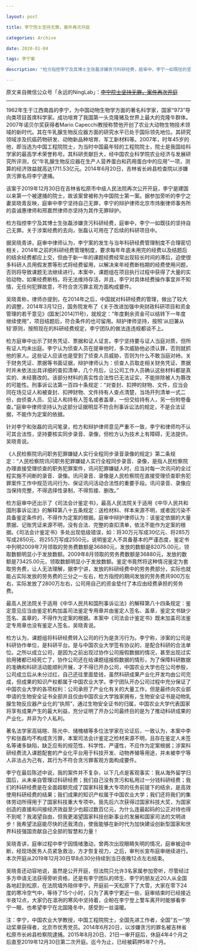 ```yaml
---

layout: post

title: 李宁院士坚持无罪，案件再次开庭

categories: Archive

date: 2020-01-04

tags: 李宁案

description: "检方指控李宁及其博士生张磊涉嫌贪污科研经费，庭审中，李宁一如既往的坚持自己无罪。关于涉案经费的去向，张磊认可用在了后续的科研项目中。"

---
```


原文来自微信公众号「永远的NingLab」：~~[李宁院士坚持无罪，案件再次开庭](https://web.archive.org/web/20200101173505/https://mp.weixin.qq.com/s/uaOeSvatfj1K4mvebBwhpA#)~~

---


1962年生于江西南昌的李宁，为中国动物生物学方面的著名科学家，国家“973”导向类项目首席科学家。成功培育了我国第一头克隆猪及世界上最大的克隆牛群体。2007年诺贝尔奖获得者Mario Capecchi教授称赞他开创了农业大动物生物技术领域的新时代。其在牛乳腺生物反应器方面的研究水平已处于国际领先地位。其研究领域涉及抗癌药物研发、动物新品种培育、军工新材料等。2007年，时年45岁的他，即当选为中国工程院院士，为当时中国最年轻的工程院院士，院士是我国给科学家的最高学术荣誉称号。其科研贡献巨大，经中国农业科学院农业经济与发展研究所评测，仅“牛乳腺生物反应器在生产人营养蛋白和药用蛋白中的应用”一项，测算的经济效益就高达1711.53亿元。2014年6月20日，吉林省长岭县检查院以涉嫌贪污罪名将李宁逮捕。

该案于2019年12月30日在吉林省松原市中级人民法院再次公开开庭，李宁是建国以来第一个被逮捕的院士，故该案曾被称为中国院士第一案。据参加旁听的李宁之妻吴晓青反映，庭审中李宁坚持自己无罪，李宁的辩护律师北京市炜衡律师事务所的袁诚惠律师和邢嘉然律师亦坚持为其作无罪辩护。

检方指控李宁及其博士生张磊涉嫌贪污科研经费，庭审中，李宁一如既往的坚持自己无罪。关于涉案经费的去向，张磊认可用在了后续的科研项目中。

据吴晓青讲，庭审中律师认为，李宁案的发生与当年科研经费管理制度不合理密切相关，2014年之前的科研经费管理制度，要求每年年底未用完的经费以及结题后的结余经费都应上交，但由于新一年的课题经费经常出现较长时间的滞后，迫使很多科研人员用假发票等形式将经费留用，以解决来年经费断档期的经费使用问题，否则将导致课题无法继续进行。本案中，课题组在项目执行过程中获得了大量的实验动物，如果经费断档，将无法维持存活，并且，李宁对具体经费操作事宜并不知情，无任何犯罪故意，不符合贪污罪主观方面构成要件。

吴晓青称，律师亦提到，在2014年之后，中国就对科研经费的管理，做出了较大的调整，2014年3月12日，国务院发布了《关于改进加强中央财政科研项目和资金管理的若干意见》(国发[2014]11号)，就规定：“年度剩余资金可以结转下一年度继续使用”，项目结题后，符合条件的也可留用。辩护律师坚持，按照‘从旧兼从轻’原则，按照现在的科研经费规定，李宁团队的做法连违规都谈不上。

检方庭审中出示了财务凭证、票据和证人证言。李宁坚持要与证人当庭对质，但所有证人均未出庭。李宁认为侦查人员在提审他时，多次威胁他必须认罪，否则就抓他的家人。这些证人应该也是受到了侦查人员威胁，否则为什么不敢当庭对峙。关于财务凭证、票据等书面证据，辩护律师认为：侦查人员取走相关财务凭证、票据时并未依法出具详细的查扣清单，几个月后，让公司工作人员确认这些材料都是真实的、未经篡改的。该部分材料的真实性合法性已无法证实，不能排除被人为篡改的可能性。刑事诉讼法第一百四十条规定：“对查封、扣押的财物、文件，应当会同在场见证人和被查封、扣押财物、文件持有人查点清楚，当场开列清单一式二份，由侦查人员、见证人和持有人签名或者盖章，一份交给持有人，另一份附卷备查。”庭审中律师坚持认为这部分证据明显不符合刑事诉讼法的规定，不是合法证据，不能作为定案的依据。

针对李宁和张磊的讯问笔录，检方和辩护律师意见严重不一致，李宁和律师均不认可其合法性，坚持要核实同步录音、录像，但检方认为技术上有障碍，无法提供，吴晓青说。

《人民检察院讯问职务犯罪嫌疑人实行全程同步录音录像的规定》第二条规定：“人民检察院讯问职务犯罪嫌疑人实行全程同步录音、录像，是指人民检察院办理直接受理侦查的职务犯罪案件，讯问犯罪嫌疑人时，应当对每一次讯问的全过程实施不间断的录音、录像。讯问录音、录像是人民检察院在直接受理侦查职务犯罪案件工作中规范讯问行为、保证讯问活动合法性的重要手段。讯问录音、录像应当保持完整，不得选择性录制，不得剪接、删改。”

检方庭审中还出示了《司法会计鉴定书》，最高人民法院关于适用《中华人民共和国刑事诉讼法》的解释第八十五条规定：送检材料、样本来源不明，或者因污染不具备鉴定条件的，不得作为定案的根据。庭审中辩护律师认为：该鉴定依据的大量票据、记账凭证来源不明，没有合法、完整的查扣清单，依法不能作为定案的根据。《司法会计鉴定书》多处出现低级错误，如：将30万元写成30亿元、将285万写成2850元、将255万写成2550元，说明鉴定人不具备基本的严谨态度，鉴定书中列明2009年7月领取的劳务费数额是36880元，发放的数额是82075.00元，领取数额明显小于发放数额。2009年8月领取的劳务费数额是36880元，发放的数额是73425.00元，领取数额明显小于发放数额。鉴定书竟然将这种情况鉴定为套取劳务费，让人无法理解，据李宁讲，发放的科研经费中的劳务费部分，实际也就能占实际发放的劳务费的三分之一左右，检方指控的期间发放的劳务费共900万左右，实际发放了2800万左右，公司用自己的资金垫付了本应由经费承担的劳务费。

最高人民法院关于适用《中华人民共和国刑事诉讼法》的解释第八十四条规定：鉴定意见应当由鉴定机构加盖司法鉴定专用章并由鉴定人签名、盖章，鉴定文书缺少签名、盖章的，不得作为定案的根据。本案中《司法会计鉴定书》既未加盖司法鉴定专用章也没有鉴定人签名，吴晓青说。

检方认为，课题组将科研经费转入公司的行为是贪污行为。李宁称，涉案的公司是科研协作单位，是科研平台。是与中国农业大学签有协议的，是配合科研的合法单位。之所以成立公司，是因为之前出现过协作公司报假数据的情况，甚至出现过实验用猪都已经死亡了，协作公司还在给课题组报假数据的情形，为了保障科研数据的准确和科研活动能顺利开展，才不得已开办公司，中国农业大学也在公司参股，公司成立后从未分过红，自己还往里面垫钱，虽然科研成果产业化开发均由公司完成，但成果的知识产权都属于中国农业大学。李宁团队开办公司过程中充分保证了中国农业大学的各项权利：公司承担了产业化有关的大量工作，但是最终向农业部申请的生物安全证书全部并且仅由中国农业大学独家拥有，生物安全证书是动物乳腺生物反应器产业化的“执照”，通过生物安全证书的归属，中国农业大学代表国家将享有成果产生的最大利益，充分证明了开办公司最终目的是为了推动科研成果的产业化，并非为个人私利。

著名法学家高铭暄、陈光中、储槐植等多位法学家在论证后，一致认为，本案中李宁和张磊均不构成贪污罪，本案司法会计鉴定之检材来源不明，且存在鉴定人未签名等诸多缺陷，缺乏应有的规范性、科学性、严谨性，不应作为定案根据；涉案科研经费流入课题配套的产业化平台用于科技开发、动物养殖等用途，并未被李宁等人非法占为己有，其行为不符合贪污罪客观方面构成要件。

李宁在最后陈述中说，我的案件并不复杂，以下几点是客观事实：我从海外留学归国后，从未亲自管理过科研经费；我们自己没有贪污和私用过一分钱科研经费；我们的科研经费是在全面超额完成了国家科技重大专项的任务前提下的结余，是高效使用科研经费的结果；我们成果的知识产权属于中国农业大学；我们还将我们的集体劳动所得用于了国家科技重大专项中。我先后六次获得过国家科技大奖，为国家创造的直接和间接经济效益至少也超过数百亿元，为什么连最起码的公正对待也得不到呢？我渴望自由，但我更渴望国家科技创新事业的发展和国家司法的文明进步！我希望法庭能尽快的还我清白，使我能够在新时代为加快建设创新型国家和世界科技强国贡献自己全部的智慧和力量！

吴晓青讲，庭审过程中李宁因情绪激动，曾两次出现眼睛失明的情况，庭审被迫中断，经现场医务人员紧急救治，方才恢复视力，之后，审判长宣布庭审继续进行。本次开庭从2019年12月30日早8点30分持续到当日夜晚12点左右结束。

吴晓青还动容地说，虽然是公开开庭，但法院只允许3名家属参加旁听，尽管经过多方申请无法获得旁听资格，还是有李宁团队的师生、李宁的朋友近20人从全国各地赶到松原，在法院墙外陪伴李宁。开庭前一天松原下了大雪，大家在零下24度的寒冷空气中，等待了15个小时，只为了离李宁更近一些，庭审结束时已经接近半夜12点，大家仍在凛冽的寒风中坚持着，企盼在李宁登上警车离开时能够看李宁一眼，也希望李宁在北国隆冬中，感受到一丝温暖。

注：李宁，中国农业大学教授，中国工程院院士，全国先进工作者，全国“五一”劳动奖章获得者，北京市优秀党员。2014年6月20日，以涉嫌贪污的罪名被吉林省松原市长岭县检察院逮捕。2015年8月20日、21日一审开庭后，休庭4年4个月之后直至2019年12月30日第二次开庭。迄今为止，已经被羁押5年7个月。
